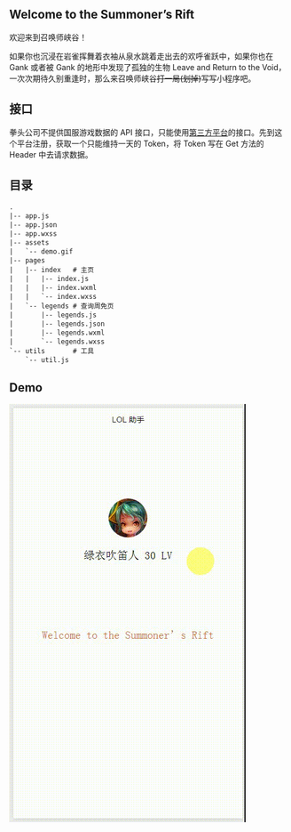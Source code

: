 ## Welcome to the Summoner’s Rift

欢迎来到召唤师峡谷！

如果你也沉浸在岩雀挥舞着衣袖从泉水跳着走出去的欢呼雀跃中，如果你也在 Gank 或者被 Gank 的地形中发现了孤独的生物 Leave and Return to the Void，一次次期待久别重逢时，那么来召唤师峡谷~~打一局(划掉)~~写写小程序吧。

## 接口

拳头公司不提供国服游戏数据的 API 接口，只能使用[第三方平台](http://api.games-cube.com/)的接口。先到这个平台注册，获取一个只能维持一天的 Token，将 Token 写在 Get 方法的 Header 中去请求数据。

## 目录

```
.
|-- app.js
|-- app.json
|-- app.wxss
|-- assets
|   `-- demo.gif
|-- pages     
|   |-- index   # 主页
|   |   |-- index.js
|   |   |-- index.wxml
|   |   `-- index.wxss
|   `-- legends # 查询周免页
|       |-- legends.js
|       |-- legends.json
|       |-- legends.wxml
|       `-- legends.wxss
`-- utils       # 工具
    `-- util.js
```

## Demo

![](./assets/demo.gif)

